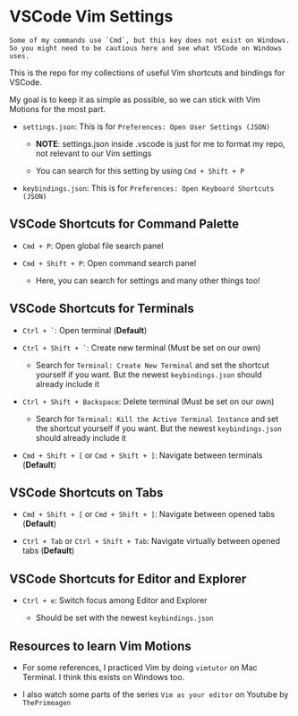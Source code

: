 # VSCode Vim Settings 

```
Some of my commands use `Cmd`, but this key does not exist on Windows.
So you might need to be cautious here and see what VSCode on Windows uses.
```

This is the repo for my collections of useful Vim shortcuts and bindings for VSCode.

My goal is to keep it as simple as possible, so we can stick with Vim Motions for the most part.

- `` settings.json ``: This is for `Preferences: Open User Settings (JSON)` 

    - **NOTE**: settings.json inside .vscode is just for me to format my repo, not relevant to our Vim settings
 
    - You can search for this setting by using `` Cmd + Shift + P ``

- `` keybindings.json ``: This is for `Preferences: Open Keyboard Shortcuts (JSON)`

## VSCode Shortcuts for Command Palette

- `` Cmd + P ``: Open global file search panel

- `` Cmd + Shift + P ``: Open command search panel

    - Here, you can search for settings and many other things too!

## VSCode Shortcuts for Terminals

- `` Ctrl + ` ``: Open terminal (**Default**)

- `` Ctrl + Shift + ` ``: Create new terminal (Must be set on our own)

    - Search for `Terminal: Create New Terminal` and set the shortcut yourself if you want. But the newest `keybindings.json` should already include it

- `` Ctrl + Shift + Backspace ``: Delete terminal (Must be set on our own)

    - Search for `Terminal: Kill the Active Terminal Instance` and set the shortcut yourself if you want. But the newest `keybindings.json` should already include it

- `` Cmd + Shift + [ `` or `` Cmd + Shift + ] ``: Navigate between terminals (**Default**)

## VSCode Shortcuts on Tabs

- `` Cmd + Shift + [ `` or `` Cmd + Shift + ] ``: Navigate between opened tabs (**Default**)

- `` Ctrl + Tab `` or `` Ctrl + Shift + Tab ``: Navigate virtually between opened tabs (**Default**)

## VSCode Shortcuts for Editor and Explorer

- `` Ctrl + e ``: Switch focus among Editor and Explorer

  - Should be set with the newest `keybindings.json`

## Resources to learn Vim Motions

- For some references, I practiced Vim by doing `vimtutor` on Mac Terminal. I think this exists on Windows too.

- I also watch some parts of the series `Vim as your editor` on Youtube by `ThePrimeagen`
